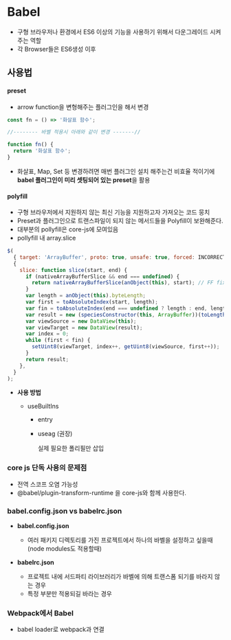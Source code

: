 # Babel

- 구형 브라우저나 환경에서 ES6 이상의 기능을 사용하기 위해서 다운그레이드 시켜주는 역할
- 각 Browser들은 ES6생성 이후

## 사용법

#### preset

- arrow function을 변형해주는 플러그인을 해서 변경

```javascript
const fn = () => '화살표 함수';

//-------- 바벨 적용시 아래와 같이 변경 -------//

function fn() {
  return '화살표 함수';
}
```

- 화살표, Map, Set 등 변경하려면 매번 플러그인 설치 해주는건 비효율 적이기에 **babel 플러그인이 미리 셋팅되어 있는 preset**을 활용

#### polyfill

- 구형 브라우저에서 지원하지 않는 최신 기능을 지원하고자 가져오는 코드 뭉치
- Preset과 플러그인으로 트랜스파일이 되지 않는 메서드들을 Polyfill이 보완해준다.
- 대부분의 pollyfill은 core-js에 모여있음
- pollyfill 내 array.slice

```javascript
$(
  { target: 'ArrayBuffer', proto: true, unsafe: true, forced: INCORRECT_SLICE },
  {
    slice: function slice(start, end) {
      if (nativeArrayBufferSlice && end === undefined) {
        return nativeArrayBufferSlice(anObject(this), start); // FF fix
      }
      var length = anObject(this).byteLength;
      var first = toAbsoluteIndex(start, length);
      var fin = toAbsoluteIndex(end === undefined ? length : end, length);
      var result = new (speciesConstructor(this, ArrayBuffer))(toLength(fin - first));
      var viewSource = new DataView(this);
      var viewTarget = new DataView(result);
      var index = 0;
      while (first < fin) {
        setUint8(viewTarget, index++, getUint8(viewSource, first++));
      }
      return result;
    },
  }
);
```

- **사용 방법**

  - useBuiltIns

    - entry

    - useag (권장)

      실제 필요한 폴리필만 삽입

### core js 단독 사용의 문제점

- 전역 스코프 오염 가능성
- @babel/plugin-transform-runtime 을 core-js와 함께 사용한다.

### babel.config.json vs babelrc.json

- **babel.config.json**

  - 여러 패키지 디렉토리를 가진 프로젝트에서 하나의 바벨을 설정하고 싶을때
    (node modules도 적용할때)

- **babelrc.json**

  - 프로젝트 내에 서드파티 라이브러리가 바벨에 의해 트랜스폼 되기를 바라지 않는 경우
  - 특정 부분만 적용되길 바라는 경우

### Webpack에서 Babel

- babel loader로 webpack과 연결
